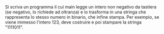 Si scriva un programma il cui main legge un intero non negativo da tastiera (se negativo, lo richiede ad oltranza) e lo trasforma in una stringa che rappresenta lo stesso numero in binario, che infine stampa. Per esempio, se viene immesso l'intero 123, deve costruire e poi stampare la stringa "1111011".